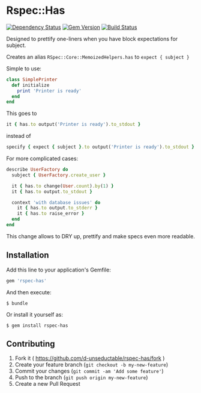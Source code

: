 # Rspec::Has

[![Dependency Status](https://gemnasium.com/d-unseductable/rspec-will_be_expected.svg)](https://gemnasium.com/d-unseductable/rspec-will_be_expected)
[![Gem Version](https://badge.fury.io/rb/rspec-will_be_expected.svg)](http://badge.fury.io/rb/rspec-will_be_expected)
[![Build Status](https://travis-ci.org/d-unseductable/rspec-will_be_expected.svg?branch=master)](https://travis-ci.org/d-unseductable/rspec-will_be_expected)

Designed to prettify one-liners when you have block expectations for subject.

Creates an alias `RSpec::Core::MemoizedHelpers.has` to `expect { subject }`

Simple to use:

```ruby
class SimplePrinter
  def initialize
    print 'Printer is ready'
  end
end
```

This goes to

```ruby
it { has.to output('Printer is ready').to_stdout }
```

instead of

```ruby
specify { expect { subject }.to output('Printer is ready').to_stdout }
```

For more complicated cases:

```ruby
describe UserFactory do
  subject { UserFactory.create_user }

  it { has.to change(User.count).by(1) }
  it { has.to output.to_stdout }

  context 'with database issues' do
    it { has.to output.to_stderr }
    it { has.to raise_error }
  end
end
```

This change allows to DRY up, prettify and make specs even more readable.

## Installation

Add this line to your application's Gemfile:

```ruby
gem 'rspec-has'
```

And then execute:

    $ bundle

Or install it yourself as:

    $ gem install rspec-has

## Contributing

1. Fork it ( https://github.com/d-unseductable/rspec-has/fork )
2. Create your feature branch (`git checkout -b my-new-feature`)
3. Commit your changes (`git commit -am 'Add some feature'`)
4. Push to the branch (`git push origin my-new-feature`)
5. Create a new Pull Request
